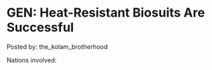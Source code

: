 # GEN: Heat-Resistant Biosuits Are Successful

Posted by: the_kolam_brotherhood

Nations involved: 


